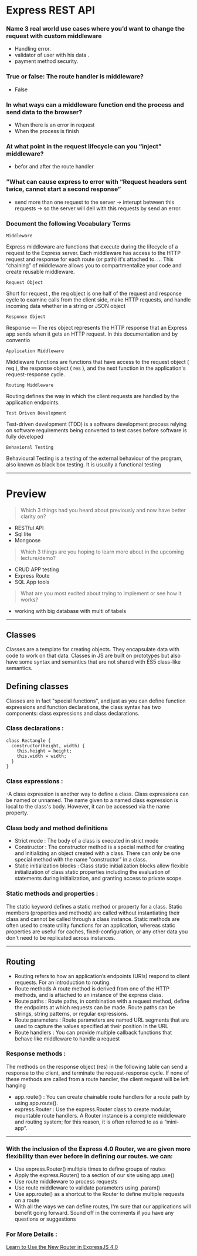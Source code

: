 # Express REST API


### Name 3 real world use cases where you’d want to change the request with custom middleware

- Handling error.
- validator of user with his data .
-  payment method security.

### True or false: The route handler is middleware?

- False


###  In what ways can a middleware function end the process and send data to the browser?

 - When there is an error in request 
 -  When the process is finish


### At what point in the request lifecycle can you “inject” middleware?

- befor  and after the route handler

### ”What can cause express to error with “Request headers sent twice, cannot start a second response”

- send more than one request to the server ->  interupt between this requests -> so the server will dell with this requests by send an error. 

### Document the following Vocabulary Terms

``Middleware``

Express middleware are functions that execute during the lifecycle of a request to the Express server. Each middleware has access to the HTTP request and response for each route (or path) it's attached to. ... This “chaining” of middleware allows you to compartmentalize your code and create reusable middleware.

``Request Object``

Short for request , the req object is one half of the request and response cycle to examine calls from the client side, make HTTP requests, and handle incoming data whether in a string or JSON object 

``Response Object``

Response — The res object represents the HTTP response that an Express app sends when it gets an HTTP request. In this documentation and by conventio

``Application Middleware``

Middleware functions are functions that have access to the request object ( req ), the response object ( res ), and the next function in the application's request-response cycle.

``Routing Middleware``

Routing defines the way in which the client requests are handled by the application endpoints.


``Test Driven Development``

Test-driven development (TDD) is a software development process relying on software requirements being converted to test cases before software is fully developed

``Behavioral Testing``

Behavioural Testing is a testing of the external behaviour of the program, also known as black box testing. It is usually a functional testing 

--------------------------------------------------------------------------
# Preview
> Which 3 things had you heard about previously and now have better clarity on?
- RESTful API 
- Sql lite 
- Mongoose 
> Which 3 things are you hoping to learn more about in the upcoming lecture/demo? 
- CRUD APP testing 
- Express Route
- SQL App tools 
> What are you most excited about trying to implement or see how it works?
- working with big database with multi of tabels 

-------------------------------------------------------
## Classes
Classes are a template for creating objects. They encapsulate data with code to work on that data. Classes in JS are built on prototypes but also have some syntax and semantics that are not shared with ES5 class-like semantics.

## Defining classes
Classes are in fact "special functions", and just as you can define function expressions and function declarations, the class syntax has two components: class expressions and class declarations.

### Class declarations : 

```
class Rectangle {
  constructor(height, width) {
    this.height = height;
    this.width = width;
  }
}
``` 

### Class expressions : 
-A class expression is another way to define a class. Class expressions can be named or unnamed. The name given to a named class expression is local to the class's body. However, it can be accessed via the name property.  


### Class body and method definitions 
- Strict mode : The body of a class is executed in strict mode 
- Constructor : The constructor method is a special method for creating and initializing an object created with a class. There can only be one special method with the name "constructor" in a class. 
 - Static initialization blocks : Class static initialization blocks allow flexible initialization of class static properties including the evaluation of statements during initialization, and granting access to private scope.

 ### Static methods and properties : 
 The static keyword defines a static method or property for a class. Static members (properties and methods) are called without instantiating their class and cannot be called through a class instance. Static methods are often used to create utility functions for an application, whereas static properties are useful for caches, fixed-configuration, or any other data you don't need to be replicated across instances.

----------------------------------------------------------------------------------

## Routing 
- Routing refers to how an application’s endpoints (URIs) respond to client requests. For an introduction to routing. 
- Route methods  A route method is derived from one of the HTTP methods, and is attached to an instance of the express class.
- Route paths : Route paths, in combination with a request method, define the endpoints at which requests can be made. Route paths can be strings, string patterns, or regular expressions.
- Route parameters : Route parameters are named URL segments that are used to capture the values specified at their position in the URL
- Route handlers : You can provide multiple callback functions that behave like middleware to handle a request

### Response methods : 
The methods on the response object (res) in the following table can send a response to the client, and terminate the request-response cycle. If none of these methods are called from a route handler, the client request will be left hanging 
- app.route() : You can create chainable route handlers for a route path by using app.route().
- express.Router : Use the express.Router class to create modular, mountable route handlers. A Router instance is a complete middleware and routing system; for this reason, it is often referred to as a “mini-app”.

-----------------------------------------------------------------------------------------------------
### With the inclusion of the Express 4.0 Router, we are given more flexibility than ever before in defining our routes.  we can:

- Use express.Router() multiple times to define groups of routes
- Apply the express.Router() to a section of our site using app.use()
- Use route middleware to process requests
- Use route middleware to validate parameters using .param()
- Use app.route() as a shortcut to the Router to define multiple requests on a route
- With all the ways we can define routes, I'm sure that our applications will benefit going forward. Sound off in the comments if you have any questions or suggestions 

### For More Details : 
[Learn to Use the New Router in ExpressJS 4.0](https://scotch.io/tutorials/learn-to-use-the-new-router-in-expressjs-4)